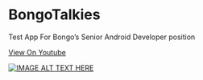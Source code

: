 # BongoTalkies
Test App For Bongo’s Senior Android Developer position

[View On Youtube](https://www.youtube.com/shorts/Mw0fzlWlp88)

[![IMAGE ALT TEXT HERE](https://img.youtube.com/vi/Mw0fzlWlp88/2.jpg)](https://www.youtube.com/shorts/Mw0fzlWlp88)

